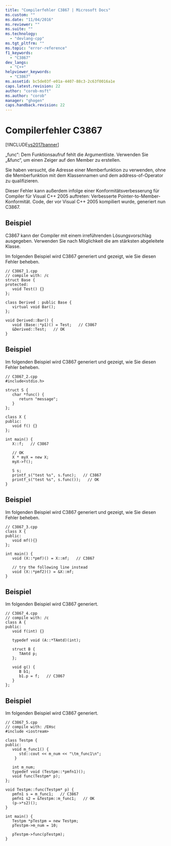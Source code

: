 ```yaml
---
title: "Compilerfehler C3867 | Microsoft Docs"
ms.custom: ""
ms.date: "11/04/2016"
ms.reviewer: ""
ms.suite: ""
ms.technology: 
  - "devlang-cpp"
ms.tgt_pltfrm: ""
ms.topic: "error-reference"
f1_keywords: 
  - "C3867"
dev_langs: 
  - "C++"
helpviewer_keywords: 
  - "C3867"
ms.assetid: bc5de03f-e01a-4407-88c3-2c63f0016a1e
caps.latest.revision: 22
author: "corob-msft"
ms.author: "corob"
manager: "ghogen"
caps.handback.revision: 22
---
```

# Compilerfehler C3867
[!INCLUDE[vs2017banner](../../assembler/inline/includes/vs2017banner.md)]

„func“: Dem Funktionsaufruf fehlt die Argumentliste. Verwenden Sie „&func“, um einen Zeiger auf den Member zu erstellen.  
  
 Sie haben versucht, die Adresse einer Memberfunktion zu verwenden, ohne die Memberfunktion mit dem Klassennamen und dem address\-of\-Operator zu qualifizieren.  
  
 Dieser Fehler kann außerdem infolge einer Konformitätsverbesserung für Compiler für Visual C\+\+ 2005 auftreten: Verbesserte Pointer\-to\-Member\-Konformität.  Code, der vor Visual C\+\+ 2005 kompiliert wurde, generiert nun C3867.  
  
## Beispiel  
 C3867 kann der Compiler mit einem irreführenden Lösungsvorschlag ausgegeben.  Verwenden Sie nach Möglichkeit die am stärksten abgeleitete Klasse.  
  
 Im folgenden Beispiel wird C3867 generiert und gezeigt, wie Sie diesen Fehler beheben.  
  
```  
// C3867_1.cpp  
// compile with: /c  
struct Base {   
protected:   
   void Test() {}  
};  
  
class Derived : public Base {   
   virtual void Bar();  
};  
  
void Derived::Bar() {  
   void (Base::*p1)() = Test;   // C3867  
   &Derived::Test;   // OK  
}  
```  
  
## Beispiel  
 Im folgenden Beispiel wird C3867 generiert und gezeigt, wie Sie diesen Fehler beheben.  
  
```  
// C3867_2.cpp  
#include<stdio.h>  
  
struct S {  
   char *func() {  
      return "message";  
   }  
};  
  
class X {  
public:  
   void f() {}  
};  
  
int main() {  
   X::f;   // C3867  
  
   // OK  
   X * myX = new X;  
   myX->f();  
  
   S s;  
   printf_s("test %s", s.func);   // C3867  
   printf_s("test %s", s.func());   // OK  
}  
```  
  
## Beispiel  
 Im folgenden Beispiel wird C3867 generiert und gezeigt, wie Sie diesen Fehler beheben.  
  
```  
// C3867_3.cpp  
class X {  
public:  
   void mf(){}  
};  
  
int main() {  
   void (X::*pmf)() = X::mf;   // C3867  
  
   // try the following line instead  
   void (X::*pmf2)() = &X::mf;  
}  
```  
  
## Beispiel  
 Im folgenden Beispiel wird C3867 generiert.  
  
```  
// C3867_4.cpp  
// compile with: /c  
class A {  
public:  
   void f(int) {}  
  
   typedef void (A::*TAmtd)(int);  
  
   struct B {  
      TAmtd p;  
   };  
  
   void g() {  
      B b1;  
      b1.p = f;   // C3867  
   }  
};  
```  
  
## Beispiel  
 Im folgenden Beispiel wird C3867 generiert.  
  
```  
// C3867_5.cpp  
// compile with: /EHsc  
#include <iostream>  
  
class Testpm {  
public:  
   void m_func1() {  
      std::cout << m_num << "\tm_func1\n";   
    }  
  
   int m_num;  
   typedef void (Testpm::*pmfn1)();  
   void func(Testpm* p);  
};  
  
void Testpm::func(Testpm* p) {  
   pmfn1 s = m_func1;   // C3867  
   pmfn1 s2 = &Testpm::m_func1;   // OK  
   (p->*s2)();  
}  
  
int main() {  
   Testpm *pTestpm = new Testpm;  
   pTestpm->m_num = 10;  
  
   pTestpm->func(pTestpm);  
}  
```